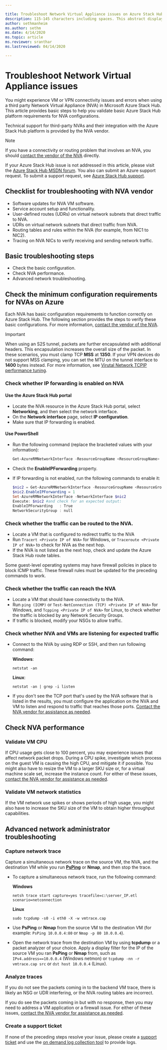 ```yaml
---

title: Troubleshoot Network Virtual Appliance issues on Azure Stack Hub
description: 115-145 characters including spaces. This abstract displays in the search result.
author: sethmanheim
ms.author: sethm
ms.date: 4/14/2020
ms.topic: article
ms.reviewer: sranthar
ms.lastreviewed: 04/14/2020

---
```


# Troubleshoot Network Virtual Appliance issues

You might experience VM or VPN connectivity issues and errors when using a third party Network Virtual Appliance (NVA) in Microsoft Azure Stack Hub. This article provides basic steps to help you validate basic Azure Stack Hub platform requirements for NVA configurations.

Technical support for third-party NVAs and their integration with the Azure Stack Hub platform is provided by the NVA vendor.

> [!NOTE]
> If you have a connectivity or routing problem that involves an NVA, you should [contact the vendor of the NVA](https://support.microsoft.com/help/2984655/support-for-azure-market-place-for-virtual-machines) directly.

If your Azure Stack Hub issue is not addressed in this article, please visit the [Azure Stack Hub MSDN forum](https://social.msdn.microsoft.com/Forums/azure/home?forum=azurestack). You also can submit an Azure support request. To submit a support request, see [Azure Stack Hub support](../operator/azure-stack-manage-basics.md#where-to-get-support).

## Checklist for troubleshooting with NVA vendor

- Software updates for NVA VM software.
- Service account setup and functionality.
- User-defined routes (UDRs) on virtual network subnets that direct traffic to NVA.
- UDRs on virtual network subnets that direct traffic from NVA.
- Routing tables and rules within the NVA (for example, from NIC1 to NIC2).
- Tracing on NVA NICs to verify receiving and sending network traffic.

## Basic troubleshooting steps

- Check the basic configuration.
- Check NVA performance.
- Advanced network troubleshooting.

## Check the minimum configuration requirements for NVAs on Azure

Each NVA has basic configuration requirements to function correctly on Azure Stack Hub. The following section provides the steps to verify these basic configurations. For more information, [contact the vendor of the NVA](https://support.microsoft.com/help/2984655/support-for-azure-market-place-for-virtual-machines).

> [!IMPORTANT]
> When using an S2S tunnel, packets are further encapsulated with additional headers. This encapsulation increases the overall size of the packet. In these scenarios, you must clamp TCP **MSS** at **1350**. If your VPN devices do not support MSS clamping, you can set the MTU on the tunnel interface to **1400** bytes instead. For more information, see [Virutal Network TCPIP performance tuning](/azure/virtual-network/virtual-network-tcpip-performance-tuning).

### Check whether IP forwarding is enabled on NVA

#### Use the Azure Stack Hub portal

- Locate the NVA resource in the Azure Stack Hub portal, select **Networking**, and then select the network interface.
- On the **Network interface** page, select **IP configuration**.
- Make sure that IP forwarding is enabled.

#### Use PowerShell

- Run the following command (replace the bracketed values with your information):

   ```powershell
   Get-AzureRMNetworkInterface -ResourceGroupName <ResourceGroupName> -Name <NIC name>
   ```

- Check the **EnableIPForwarding** property.
- If IP forwarding is not enabled, run the following commands to enable it:

   ```powershell
   $nic2 = Get-AzureRMNetworkInterface -ResourceGroupName <ResourceGroupName> -Name <NIC name>
   $nic2.EnableIPForwarding = 1
   Set-AzureRMNetworkInterface -NetworkInterface $nic2
   Execute: $nic2 #and check for an expected output:
   EnableIPForwarding   : True
   NetworkSecurityGroup : null
   ```

### Check whether the traffic can be routed to the NVA.

- Locate a VM that is configured to redirect traffic to the NVA
- Run `Tracert <Private IP of NVA>` for Windows, or `Traceroute <Private IP of NVA>` to check for NVA as the next hop.
- If the NVA is not listed as the next hop, check and update the Azure Stack Hub route tables.

Some guest-level operating systems may have firewall policies in place to block ICMP traffic. These firewall rules must be updated for the preceding commands to work.

### Check whether the traffic can reach the NVA

- Locate a VM that should have connectivity to the NVA.
- Run `ping (ICMP)` or `Test-NetConnection (TCP) <Private IP of NVA>` for Windows, and `Tcpping <Private IP of NVA>` for Linux, to check whether the traffic is blocked by any Network Security Groups.
- If traffic is blocked, modify your NSGs to allow traffic.

### Check whether NVA and VMs are listening for expected traffic

- Connect to the NVA by using RDP or SSH, and then run following command:

   **Windows**:
   ```shell
   netstat -an
   ```

   **Linux**:
   ```shell
   netstat -an | grep -i listen
   ```

- If you don't see the TCP port that's used by the NVA software that is listed in the results, you must configure the application on the NVA and VM to listen and respond to traffic that reaches those ports. [Contact the NVA vendor for assistance as needed](https://support.microsoft.com/help/2984655/support-for-azure-market-place-for-virtual-machines).

## Check NVA performance

### Validate VM CPU

If CPU usage gets close to 100 percent, you may experience issues that affect network packet drops. During a CPU spike, investigate which process on the guest VM is causing the high CPU, and mitigate it if possible. You might also have to resize the VM to a larger SKU size or, for a virtual machine scale set, increase the instance count. For either of these issues, [contact the NVA vendor for assistance as needed](https://support.microsoft.com/help/2984655/support-for-azure-market-place-for-virtual-machines).

### Validate VM network statistics

If the VM network use spikes or shows periods of high usage, you might also have to increase the SKU size of the VM to obtain higher throughput capabilities.

## Advanced network administrator troubleshooting

### Capture network trace

Capture a simultaneous network trace on the source VM, the NVA, and the destination VM while you run [**PsPing**](/sysinternals/downloads/psping) or **Nmap**, and then stop the trace.

- To capture a simultaneous network trace, run the following command:

   **Windows**

   ```shell
   netsh trace start capture=yes tracefile=c:\server_IP.etl scenario=netconnection
   ```

   **Linux**

   ```shell
   sudo tcpdump -s0 -i eth0 -X -w vmtrace.cap
   ```

- Use **PsPing** or **Nmap** from the source VM to the destination VM (for example: `PsPing 10.0.0.4:80` or `Nmap -p 80 10.0.0.4`).

- Open the network trace from the destination VM by using **tcpdump** or a packet analyzer of your choice. Apply a display filter for the IP of the source VM you ran **PsPing** or **Nmap** from, such as `IPv4.address==10.0.0.4` (Windows netmon) or `tcpdump -nn -r vmtrace.cap src` or `dst host 10.0.0.4` (Linux).

### Analyze traces

If you do not see the packets coming in to the backend VM trace, there is likely an NSG or UDR interfering, or the NVA routing tables are incorrect.

If you do see the packets coming in but with no response, then you may need to address a VM application or a firewall issue. For either of these issues, [contact the NVA vendor for assistance as needed](https://support.microsoft.com/help/2984655/support-for-azure-market-place-for-virtual-machines).

### Create a support ticket

If none of the preceding steps resolve your issue, please create a [support ticket](../operator/azure-stack-manage-basics.md#where-to-get-support) and use the [on demand log collection tool](../operator/azure-stack-configure-on-demand-diagnostic-log-collection.md) to provide logs.

